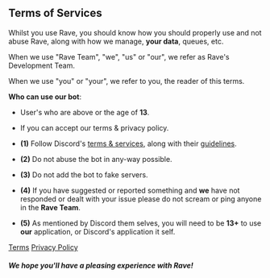 ## Terms of Services

Whilst you use Rave, you should know how you should properly use and not abuse Rave, along with how we manage, **your data**, queues, etc.

When we use "Rave Team", "we", "us" or "our", we refer as Rave's Development Team.

When we use "you" or "your", we refer to you, the reader of this terms.

**Who can use our bot**:

- User's who are above or the age of **13**.
- If you can accept our terms & privacy policy.

- **(1)** Follow Discord's [terms & services](https://discord.com/terms), along with their [guidelines](https://discord.com/guidelines).
- **(2)** Do not abuse the bot in any-way possible.
- **(3)** Do not add the bot to fake servers.
- **(4)** If you have suggested or reported something and **we** have not responded or dealt with your issue please do not scream or ping anyone in the **Rave Team**.
- **(5)** As mentioned by Discord them selves, you will need to be **13+** to use **our** application, or Discord's application it self.

[Terms](/terms)
[Privacy Policy](/privacy)

#### __***We hope you'll have a pleasing experience with Rave!***__
